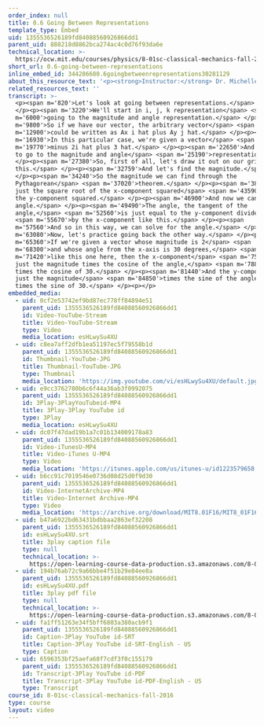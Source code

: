 ```yaml
---
order_index: null
title: 0.6 Going Between Representations
template_type: Embed
uid: 1355536526189fd84088560926866dd1
parent_uid: 888218d8862bca274ac4c0d76f93da6e
technical_location: >-
  https://ocw.mit.edu/courses/physics/8-01sc-classical-mechanics-fall-2016/review-vectors/0.6-going-between-representations/0.6-going-between-representations
short_url: 0.6-going-between-representations
inline_embed_id: 344286680.6goingbetweenrepresentations30281129
about_this_resource_text: '<p><strong>Instructor:</strong> Dr. Michelle Tomasik</p>'
related_resources_text: ''
transcript: >-
  <p><span m='820'>Let's look at going between representations.</span>
  </p><p><span m='3220'>We'll start in i, j, k representation</span> <span
  m='6000'>going to the magnitude and angle representation.</span> </p><p><span
  m='9800'>So if we have our vector, the arbitrary vector</span> <span
  m='12900'>could be written as Ax i hat plus Ay j hat.</span> </p><p><span
  m='16930'>In this particular case, we're given a vector</span> <span
  m='19770'>minus 2i hat plus 3 hat.</span> </p><p><span m='22650'>And we'd like
  to go to the magnitude and angle</span> <span m='25190'>representation.</span>
  </p><p><span m='27380'>So, first of all, let's draw it out on our grid like
  this.</span> </p><p><span m='32759'>And let's find the magnitude.</span>
  </p><p><span m='34240'>So the magnitude we can find through the
  Pythagorean</span> <span m='37020'>theorem.</span> </p><p><span m='38240'>It's
  just the square root of the x-component squared</span> <span m='43590'>plus
  the y-component squared.</span> </p><p><span m='46900'>And now we can find the
  angle.</span> </p><p><span m='49490'>The angle, the tangent of the
  angle,</span> <span m='52560'>is just equal to the y-component divided</span>
  <span m='55670'>by the x-component like this.</span> </p><p><span
  m='57560'>And so in this way, we can solve for the angle.</span> </p><p><span
  m='63080'>Now, let's practice going back the other way.</span> </p><p><span
  m='65360'>If we're given a vector whose magnitude is 2</span> <span
  m='68300'>and whose angle from the x-axis is 30 degrees,</span> <span
  m='71420'>like this one here, then the x-component</span> <span m='75470'>is
  just the magnitude times the cosine of the angle,</span> <span m='78810'>so 2
  times the cosine of 30.</span> </p><p><span m='81440'>And the y-component is
  just the magnitude</span> <span m='84850'>times the sine of the angle, so 2
  times the sine of 30.</span> </p><p></p>
embedded_media:
  - uid: 0cf2e53742ef9bd87ec778ff84894e51
    parent_uid: 1355536526189fd84088560926866dd1
    id: Video-YouTube-Stream
    title: Video-YouTube-Stream
    type: Video
    media_location: esHLwySu4XU
  - uid: c8ea7aff2dfb1ea51197ec5f79558b1d
    parent_uid: 1355536526189fd84088560926866dd1
    id: Thumbnail-YouTube-JPG
    title: Thumbnail-YouTube-JPG
    type: Thumbnail
    media_location: 'https://img.youtube.com/vi/esHLwySu4XU/default.jpg'
  - uid: e9cc3762780b6c6f44a36ab3f0992075
    parent_uid: 1355536526189fd84088560926866dd1
    id: 3Play-3PlayYouTubeid-MP4
    title: 3Play-3Play YouTube id
    type: 3Play
    media_location: esHLwySu4XU
  - uid: dc07f47dad19b1a7c01b134009178a83
    parent_uid: 1355536526189fd84088560926866dd1
    id: Video-iTunesU-MP4
    title: Video-iTunes U-MP4
    type: Video
    media_location: 'https://itunes.apple.com/us/itunes-u/id1223579658'
  - uid: b6cc91c7019546e0736d08d25d0f9d30
    parent_uid: 1355536526189fd84088560926866dd1
    id: Video-InternetArchive-MP4
    title: Video-Internet Archive-MP4
    type: Video
    media_location: 'https://archive.org/download/MIT8.01F16/MIT8_01F16_L00v06_360p.mp4'
  - uid: b47a6922bd63431bdbbaa2863ef32208
    parent_uid: 1355536526189fd84088560926866dd1
    id: esHLwySu4XU.srt
    title: 3play caption file
    type: null
    technical_location: >-
      https://open-learning-course-data-production.s3.amazonaws.com/8-01sc-classical-mechanics-fall-2016/b47a6922bd63431bdbbaa2863ef32208_esHLwySu4XU.srt
  - uid: 194b76ab72c9a66bbe4f51b29e84ee8a
    parent_uid: 1355536526189fd84088560926866dd1
    id: esHLwySu4XU.pdf
    title: 3play pdf file
    type: null
    technical_location: >-
      https://open-learning-course-data-production.s3.amazonaws.com/8-01sc-classical-mechanics-fall-2016/194b76ab72c9a66bbe4f51b29e84ee8a_esHLwySu4XU.pdf
  - uid: fa1ff51263e34f5bff6803a380acb9f1
    parent_uid: 1355536526189fd84088560926866dd1
    id: Caption-3Play YouTube id-SRT
    title: Caption-3Play YouTube id-SRT-English - US
    type: Caption
  - uid: 6596353bf25aefa68f7cdf3f0c155179
    parent_uid: 1355536526189fd84088560926866dd1
    id: Transcript-3Play YouTube id-PDF
    title: Transcript-3Play YouTube id-PDF-English - US
    type: Transcript
course_id: 8-01sc-classical-mechanics-fall-2016
type: course
layout: video
---
```

